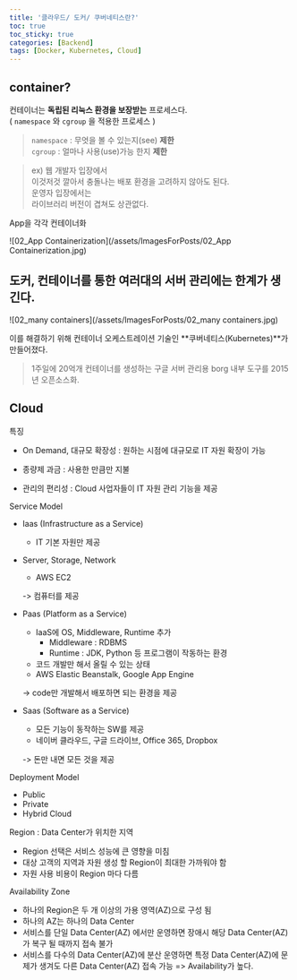 ```yaml
---
title: '클라우드/ 도커/ 쿠버네티스란?'
toc: true
toc_sticky: true
categories: [Backend]
tags: [Docker, Kubernetes, Cloud]
---
```


## container?

컨테이너는 **독립된 리눅스 환경을 보장받는** 프로세스다.  
( `namespace` 와 `cgroup` 을 적용한 프로세스 )

> `namespace` : 무엇을 볼 수 있는지(see) **제한**  
> `cgroup` : 얼마나 사용(use)가능 한지 **제한**

> ex) 웹 개발자 입장에서  
> 이것저것 깔아서 충돌나는 배포 환경을 고려하지 않아도 된다.  
> 운영자 입장에서는  
> 라이브러리 버전이 겹쳐도 상관없다.



App을 각각 컨테이너화  

![02_App Containerization](/assets/ImagesForPosts/02_App Containerization.jpg)

## 도커, 컨테이너를 통한 여러대의 서버 관리에는 한계가 생긴다.

![02_many containers](/assets/ImagesForPosts/02_many containers.jpg)

이를 해결하기 위해 컨테이너 오케스트레이션 기술인 **쿠버네티스(Kubernetes)**가 만들어졌다.

> 1주일에 20억개 컨테이너를 생성하는 구글 서버 관리용
> borg 내부 도구를 2015년 오픈소스화.   



## Cloud

특징

- On Demand, 대규모 확장성 : 원하는 시점에 대규모로 IT 자원 확장이 가능

- 종량제 과금 : 사용한 만큼만 지불

- 관리의 편리성 : Cloud 사업자들이 IT 자원 관리 기능을 제공

  

Service Model

- Iaas (Infrastructure as a Service) 

  - IT 기본 자원만 제공
- Server, Storage, Network
  - AWS EC2

  -> 컴퓨터를 제공

  

- Paas (Platform as a Service)
  - IaaS에 OS, Middleware, Runtime 추가
    - Middleware : RDBMS
    - Runtime : JDK, Python 등 프로그램이 작동하는 환경
  - 코드 개발만 해서 올릴 수 있는 상태
  - AWS Elastic Beanstalk, Google App Engine

   -> code만 개발해서 배포하면 되는 환경을 제공

  
  
- Saas (Software as a Service)

  - 모든 기능이 동작하는 SW를 제공
  - 네이버 클라우드, 구글 드라이브, Office 365, Dropbox
  
  -> 돈만 내면 모든 것을 제공
  
  

Deployment Model

- Public
- Private
- Hybrid Cloud



Region : Data Center가 위치한 지역

- Region 선택은 서비스 성능에 큰 영향을 미침
- 대상 고객의 지역과 자원 생성 할 Region이 최대한 가까워야 함
- 자원 사용 비용이 Region 마다 다름



Availability Zone

- 하나의 Region은 두 개 이상의 가용 영역(AZ)으로 구성 됨
- 하나의 AZ는 하나의 Data Center
- 서비스를 단일 Data Center(AZ) 에서만 운영하면 장애시 해당 Data Center(AZ)가 복구 될 때까지 접속 불가
- 서비스를 다수의 Data Center(AZ)에 분산 운영하면 특정 Data Center(AZ)에 문제가 생겨도 다른 Data Center(AZ) 접속 가능  => Availability가 높다.





